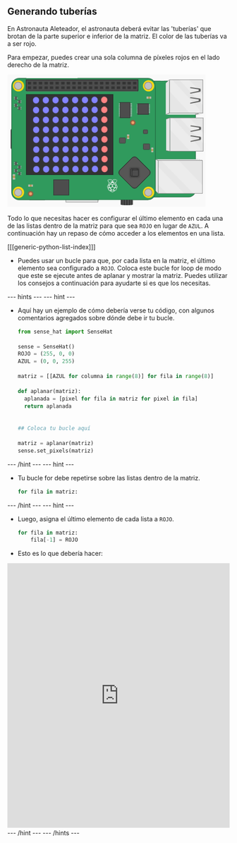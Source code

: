 ## Generando tuberías

En Astronauta Aleteador, el astronauta deberá evitar las 'tuberías' que brotan de la parte superior e inferior de la matriz. El color de las tuberías va a ser rojo.

Para empezar, puedes crear una sola columna de píxeles rojos en el lado derecho de la matriz.

![columnas](images/SH-1.png)

Todo lo que necesitas hacer es configurar el último elemento en cada una de las listas dentro de la matriz para que sea `ROJO` en lugar de `AZUL`. A continuación hay un repaso de cómo acceder a los elementos en una lista.

[[[generic-python-list-index]]]

- Puedes usar un bucle para que, por cada lista en la matriz, el último elemento sea configurado a `ROJO`. Coloca este bucle for loop de modo que este se ejecute antes de aplanar y mostrar la matriz. Puedes utilizar los consejos a continuación para ayudarte si es que los necesitas.

--- hints ---
 --- hint ---
- Aquí hay un ejemplo de cómo debería verse tu código, con algunos comentarios agregados sobre dónde debe ir tu bucle.
    ```python
    from sense_hat import SenseHat

    sense = SenseHat()
    ROJO = (255, 0, 0)
    AZUL = (0, 0, 255)

    matriz = [[AZUL for columna in range(8)] for fila in range(8)]

    def aplanar(matriz):
      aplanada = [pixel for fila in matriz for pixel in fila]
      return aplanada


    ## Coloca tu bucle aquí

    matriz = aplanar(matriz)
    sense.set_pixels(matriz)
    ```
--- /hint --- --- hint ---
- Tu bucle for debe repetirse sobre las listas dentro de la matriz.
    ```python
    for fila in matriz:
    ```
--- /hint --- --- hint ---
- Luego, asigna el último elemento de cada lista a `ROJO`.
    ```python
    for fila in matriz:
        fila[-1] = ROJO
    ```
- Esto es lo que debería hacer: 
<iframe src="https://trinket.io/embed/python/f553d03f1b" width="100%" height="600" frameborder="0" marginwidth="0" marginheight="0" allowfullscreen mark="crwd-mark"></iframe>
--- /hint ---
--- /hints ---
